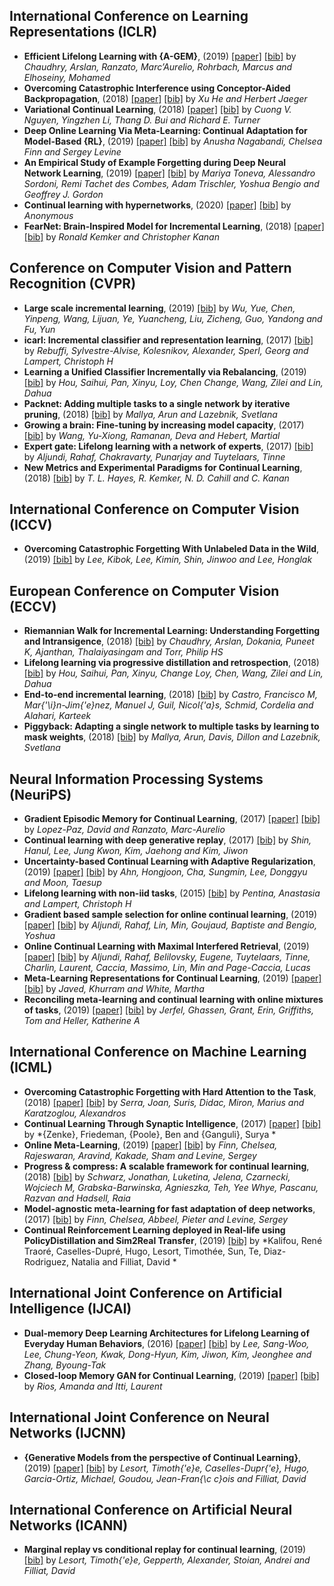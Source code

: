 
## International Conference on Learning Representations (ICLR)
- **Efficient Lifelong Learning with {A-GEM}**, (2019) [[paper]](https://arxiv.org/abs/1812.00420)  [[bib]](../bibtex.bib#L17-L23)  by *Chaudhry, Arslan, Ranzato, Marc’Aurelio, Rohrbach, Marcus and Elhoseiny, Mohamed*
- **Overcoming Catastrophic Interference using Conceptor-Aided Backpropagation**, (2018) [[paper]](https://openreview.net/forum?id=B1al7jg0b)  [[bib]](../bibtex.bib#L125-L131)  by *Xu He and Herbert Jaeger*
- **Variational Continual Learning**, (2018) [[paper]](https://openreview.net/forum?id=BkQqq0gRb)  [[bib]](../bibtex.bib#L178-L184)  by *Cuong V. Nguyen, Yingzhen Li, Thang D. Bui and Richard E. Turner*
- **Deep Online Learning Via Meta-Learning: Continual Adaptation for Model-Based {RL}**, (2019) [[paper]](https://openreview.net/forum?id=HyxAfnA5tm)  [[bib]](../bibtex.bib#L330-L336)  by *Anusha Nagabandi, Chelsea Finn and Sergey Levine*
- **An Empirical Study of Example Forgetting during Deep Neural Network Learning**, (2019) [[paper]](https://openreview.net/forum?id=BJlxm30cKm)  [[bib]](../bibtex.bib#L376-L382)  by *Mariya Toneva, Alessandro Sordoni, Remi Tachet des Combes, Adam Trischler, Yoshua Bengio and Geoffrey J. Gordon*
- **Continual learning with hypernetworks**, (2020) [[paper]](https://openreview.net/forum?id=SJgwNerKvB)  [[bib]](../bibtex.bib#L385-L392)  by *Anonymous*
- **FearNet: Brain-Inspired Model for Incremental Learning**, (2018) [[paper]](https://openreview.net/forum?id=SJ1Xmf-Rb)  [[bib]](../bibtex.bib#L517-L523)  by *Ronald Kemker and Christopher Kanan*

## Conference on Computer Vision and Pattern Recognition (CVPR)
- **Large scale incremental learning**, (2019) [[bib]](../bibtex.bib#L431-L437)  by *Wu, Yue, Chen, Yinpeng, Wang, Lijuan, Ye, Yuancheng, Liu, Zicheng, Guo, Yandong and Fu, Yun*
- **icarl: Incremental classifier and representation learning**, (2017) [[bib]](../bibtex.bib#L455-L461)  by *Rebuffi, Sylvestre-Alvise, Kolesnikov, Alexander, Sperl, Georg and Lampert, Christoph H*
- **Learning a Unified Classifier Incrementally via Rebalancing**, (2019) [[bib]](../bibtex.bib#L463-L469)  by *Hou, Saihui, Pan, Xinyu, Loy, Chen Change, Wang, Zilei and Lin, Dahua*
- **Packnet: Adding multiple tasks to a single network by iterative pruning**, (2018) [[bib]](../bibtex.bib#L471-L477)  by *Mallya, Arun and Lazebnik, Svetlana*
- **Growing a brain: Fine-tuning by increasing model capacity**, (2017) [[bib]](../bibtex.bib#L487-L493)  by *Wang, Yu-Xiong, Ramanan, Deva and Hebert, Martial*
- **Expert gate: Lifelong learning with a network of experts**, (2017) [[bib]](../bibtex.bib#L551-L557)  by *Aljundi, Rahaf, Chakravarty, Punarjay and Tuytelaars, Tinne*
- **New Metrics and Experimental Paradigms for Continual Learning**, (2018) [[bib]](../bibtex.bib#L641-L652)  by *T. L. Hayes, R. Kemker, N. D. Cahill and C. Kanan*

## International Conference on Computer Vision (ICCV)
- **Overcoming Catastrophic Forgetting With Unlabeled Data in the Wild**, (2019) [[bib]](../bibtex.bib#L423-L429)  by *Lee, Kibok, Lee, Kimin, Shin, Jinwoo and Lee, Honglak*

## European Conference on Computer Vision (ECCV)
- **Riemannian Walk for Incremental Learning: Understanding Forgetting and Intransigence**, (2018) [[bib]](../bibtex.bib#L157-L162)  by *Chaudhry, Arslan, Dokania, Puneet K, Ajanthan, Thalaiyasingam and Torr, Philip HS*
- **Lifelong learning via progressive distillation and retrospection**, (2018) [[bib]](../bibtex.bib#L439-L445)  by *Hou, Saihui, Pan, Xinyu, Change Loy, Chen, Wang, Zilei and Lin, Dahua*
- **End-to-end incremental learning**, (2018) [[bib]](../bibtex.bib#L447-L453)  by *Castro, Francisco M, Mar{\'\i}n-Jim{\'e}nez, Manuel J, Guil, Nicol{\'a}s, Schmid, Cordelia and Alahari, Karteek*
- **Piggyback: Adapting a single network to multiple tasks by learning to mask weights**, (2018) [[bib]](../bibtex.bib#L479-L485)  by *Mallya, Arun, Davis, Dillon and Lazebnik, Svetlana*

## Neural Information Processing Systems (NeuriPS)
- **Gradient Episodic Memory for Continual Learning**, (2017) [[paper]](http://papers.nips.cc/paper/7225-gradient-episodic-memory-for-continual-learning.pdf)  [[bib]](../bibtex.bib#L33-L42)  by *Lopez-Paz, David and Ranzato, Marc-Aurelio*
- **Continual learning with deep generative replay**, (2017) [[bib]](../bibtex.bib#L44-L50)  by *Shin, Hanul, Lee, Jung Kwon, Kim, Jaehong and Kim, Jiwon*
- **Uncertainty-based Continual Learning with Adaptive Regularization**, (2019) [[paper]](http://papers.nips.cc/paper/8690-uncertainty-based-continual-learning-with-adaptive-regularization.pdf)  [[bib]](../bibtex.bib#L105-L114)  by *Ahn, Hongjoon, Cha, Sungmin, Lee, Donggyu and Moon, Taesup*
- **Lifelong learning with non-iid tasks**, (2015) [[bib]](../bibtex.bib#L132-L138)  by *Pentina, Anastasia and Lampert, Christoph H*
- **Gradient based sample selection for online continual learning**, (2019) [[paper]](http://papers.nips.cc/paper/9354-gradient-based-sample-selection-for-online-continual-learning.pdf)  [[bib]](../bibtex.bib#L252-L261)  by *Aljundi, Rahaf, Lin, Min, Goujaud, Baptiste and Bengio, Yoshua*
- **Online Continual Learning with Maximal Interfered Retrieval**, (2019) [[paper]](http://papers.nips.cc/paper/9357-online-continual-learning-with-maximal-interfered-retrieval.pdf)  [[bib]](../bibtex.bib#L263-L272)  by *Aljundi, Rahaf, Belilovsky, Eugene, Tuytelaars, Tinne, Charlin, Laurent, Caccia, Massimo, Lin, Min and Page-Caccia, Lucas*
- **Meta-Learning Representations for Continual Learning**, (2019) [[paper]](http://papers.nips.cc/paper/8458-meta-learning-representations-for-continual-learning.pdf)  [[bib]](../bibtex.bib#L282-L291)  by *Javed, Khurram and White, Martha*
- **Reconciling meta-learning and continual learning with online mixtures of tasks**, (2019) [[paper]](http://papers.nips.cc/paper/9112-reconciling-meta-learning-and-continual-learning-with-online-mixtures-of-tasks.pdf)  [[bib]](../bibtex.bib#L318-L327)  by *Jerfel, Ghassen, Grant, Erin, Griffiths, Tom and Heller, Katherine A*

## International Conference on Machine Learning (ICML)
- **Overcoming Catastrophic Forgetting with Hard Attention to the Task**, (2018) [[paper]](http://proceedings.mlr.press/v80/serra18a.html)  [[bib]](../bibtex.bib#L140-L155)  by *Serra, Joan, Suris, Didac, Miron, Marius and Karatzoglou, Alexandros*
- **Continual Learning Through Synaptic Intelligence**, (2017) [[paper]](http://proceedings.mlr.press/v70/zenke17a.html)  [[bib]](../bibtex.bib#L186-L200)  by *{Zenke}, Friedeman, {Poole}, Ben and {Ganguli}, Surya *
- **Online Meta-Learning**, (2019) [[paper]](http://proceedings.mlr.press/v97/finn19a.html)  [[bib]](../bibtex.bib#L302-L316)  by *Finn, Chelsea, Rajeswaran, Aravind, Kakade, Sham and Levine, Sergey*
- **Progress \& compress: A scalable framework for continual learning**, (2018) [[bib]](../bibtex.bib#L495-L500)  by *Schwarz, Jonathan, Luketina, Jelena, Czarnecki, Wojciech M, Grabska-Barwinska, Agnieszka, Teh, Yee Whye, Pascanu, Razvan and Hadsell, Raia*
- **Model-agnostic meta-learning for fast adaptation of deep networks**, (2017) [[bib]](../bibtex.bib#L502-L509)  by *Finn, Chelsea, Abbeel, Pieter and Levine, Sergey*
- **Continual Reinforcement Learning deployed in Real-life using PolicyDistillation and Sim2Real Transfer**, (2019) [[bib]](../bibtex.bib#L619-L624)  by *Kalifou, René Traoré, Caselles-Dupré, Hugo, Lesort, Timothée, Sun, Te, Diaz-Rodriguez, Natalia and Filliat, David *

## International Joint Conference on Artificial Intelligence (IJCAI)
- **Dual-memory Deep Learning Architectures for Lifelong Learning of Everyday Human Behaviors**, (2016) [[paper]](http://dl.acm.org/citation.cfm?id=3060832.3060854)  [[bib]](../bibtex.bib#L584-L597)  by *Lee, Sang-Woo, Lee, Chung-Yeon, Kwak, Dong-Hyun, Kim, Jiwon, Kim, Jeonghee and Zhang, Byoung-Tak*
- **Closed-loop Memory GAN for Continual Learning**, (2019) [[paper]](http://dl.acm.org/citation.cfm?id=3367471.3367504)  [[bib]](../bibtex.bib#L626-L639)  by *Rios, Amanda and Itti, Laurent*

## International Joint Conference on Neural Networks (IJCNN)
- **{Generative Models from the perspective of Continual Learning}**, (2019) [[paper]](https://hal.archives-ouvertes.fr/hal-01951954)  [[bib]](../bibtex.bib#L347-L359)  by *Lesort, Timoth{\'e}e, Caselles-Dupr{\'e}, Hugo, Garcia-Ortiz, Michael, Goudou, Jean-Fran{\c c}ois and Filliat, David*

## International Conference on Artificial Neural Networks (ICANN)
- **Marginal replay vs conditional replay for continual learning**, (2019) [[bib]](../bibtex.bib#L736-L743)  by *Lesort, Timoth{\'e}e, Gepperth, Alexander, Stoian, Andrei and Filliat, David*
